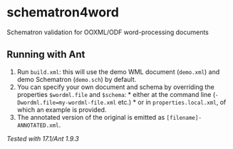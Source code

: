 # schematron4word
Schematron validation for OOXML/ODF word-processing documents

## Running with Ant
1. Run `build.xml`: this will use the demo WML document (`demo.xml`) and demo Schematron (`demo.sch`) by default.
  1. You can specify your own document and schema by overriding the properties `$wordml.file` and `$schema`:
    * either at the command line (`-Dwordml.file=my-wordml-file.xml` etc.)
    * or in `properties.local.xml`, of which an example is provided.
1. The annotated version of the original is emitted as `[filename]-ANNOTATED.xml`.

_Tested with <oXygen/> 17.1/Ant 1.9.3_
